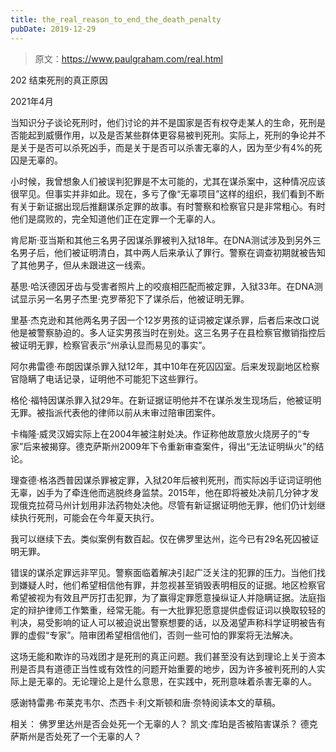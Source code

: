 ```yaml
---
title: the_real_reason_to_end_the_death_penalty
pubDate: 2019-12-29
---
```


> 原文：https://www.paulgraham.com/real.html 

            
202 结束死刑的真正原因

2021年4月

当知识分子谈论死刑时，他们讨论的并不是国家是否有权夺走某人的生命，死刑是否能起到威慑作用，以及是否某些群体更容易被判死刑。实际上，死刑的争论并不是关于是否可以杀死凶手，而是关于是否可以杀害无辜的人，因为至少有4%的死囚是无辜的。

小时候，我曾想象人们被误判犯罪是不太可能的，尤其在谋杀案中，这种情况应该很罕见。但事实并非如此。现在，多亏了像“无辜项目”这样的组织，我们看到不断有关于新证据出现后推翻谋杀定罪的故事。有时警察和检察官只是非常粗心。有时他们是腐败的，完全知道他们正在定罪一个无辜的人。

肯尼斯·亚当斯和其他三名男子因谋杀罪被判入狱18年。在DNA测试涉及到另外三名男子后，他们被证明清白，其中两人后来承认了罪行。警察在调查初期就被告知了其他男子，但从未跟进这一线索。

基思·哈沃德因牙齿与受害者照片上的咬痕相匹配而被定罪，入狱33年。在DNA测试显示另一名男子杰里·克罗蒂犯下了谋杀后，他被证明无罪。

里基·杰克逊和其他两名男子因一个12岁男孩的证词被定谋杀罪，后者后来改口说他是被警察胁迫的。多人证实男孩当时在别处。这三名男子在县检察官撤销指控后被证明无罪，检察官表示“州承认显而易见的事实”。

阿尔弗雷德·布朗因谋杀罪入狱12年，其中10年在死囚囚室。后来发现副地区检察官隐瞒了电话记录，证明他不可能犯下这些罪行。

格伦·福特因谋杀罪入狱29年。在新证据证明他并不在谋杀发生现场后，他被证明无罪。被指派代表他的律师以前从未审过陪审团案件。

卡梅隆·威灵汉姆实际上在2004年被注射处决。作证称他故意放火烧房子的“专家”后来被揭穿。德克萨斯州2009年下令重新审查案件，得出“无法证明纵火”的结论。

理查德·格洛西普因谋杀罪被定罪，入狱20年后被判死刑，而实际凶手证词证明他无辜，凶手为了牵连他而逃脱终身监禁。2015年，他在即将被处决前几分钟才发现俄克拉荷马州计划用非法药物处决他。尽管有新证据证明他无罪，他们仍计划继续执行死刑，可能会在今年夏天执行。

我可以继续下去。类似案例有数百起。仅在佛罗里达州，迄今已有29名死囚被证明无罪。

错误的谋杀定罪远非罕见。警察面临着解决引起广泛关注的犯罪的压力。当他们找到嫌疑人时，他们希望相信他有罪，并忽视甚至销毁表明相反的证据。地区检察官希望被视为有效且严厉打击犯罪，为了赢得定罪愿意操纵证人并隐瞒证据。法庭指定的辩护律师工作繁重，经常无能。有一大批罪犯愿意提供虚假证词以换取较轻的判决，易受影响的证人可以被迫说出警察想要的话，以及渴望声称科学证明被告有罪的虚假“专家”。陪审团希望相信他们，否则一些可怕的罪案将无法解决。

这场无能和欺诈的马戏团才是死刑的真正问题。我们甚至没有达到理论上关于资本刑是否具有道德正当性或有效性的问题开始重要的地步，因为许多被判死刑的人实际上是无辜的。无论理论上是什么意思，在实践中，死刑意味着杀害无辜的人。

感谢特雷弗·布莱克韦尔、杰西卡·利文斯顿和唐·奈特阅读本文的草稿。

相关：
佛罗里达州是否会处死一个无辜的人？
凯文·库珀是否被陷害谋杀？
德克萨斯州是否处死了一个无辜的人？

